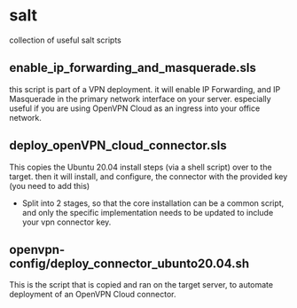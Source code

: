 # salt
collection of useful salt scripts

## enable_ip_forwarding_and_masquerade.sls
this script is part of a VPN deployment.  it will enable IP Forwarding, and IP Masquerade in the primary network interface on your server.
especially useful if you are using OpenVPN Cloud as an ingress into your office network.

## deploy_openVPN_cloud_connector.sls
This copies the Ubuntu 20.04 install steps (via a shell script) over to the target.
then it will install, and configure, the connector with the provided key (you need to add this)
* Split into 2 stages, so that the core installation can be a common script, and only the specific implementation needs to be updated to include your vpn connector key.

## openvpn-config/deploy_connector_ubunto20.04.sh
This is the script that is copied and ran on the target server, to automate deployment of an OpenVPN Cloud connector.
